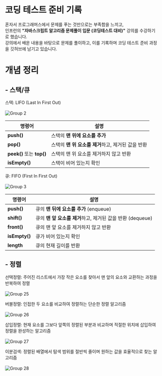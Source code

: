 # 코딩 테스트 준비 기록

혼자서 프로그래머스에서 문제를 푸는 것만으로는 부족함을 느끼고,<br/> 
인프런의 **"자바스크립트 알고리즘 문제풀이 입문 (코딩테스트 대비)"** 강의를 수강하기로 했습니다.<br/>
강의에서 배운 내용을 바탕으로 문제를 풀이하고, 이를 기록하며 코딩 테스트 준비 과정을 깃허브에 남기고 있습니다.

# 개념 정리

## - 스택/큐
스택: LIFO (Last In First Out)<br/><br/>
![Group 2](https://github.com/user-attachments/assets/b08bbe33-b9fc-4bd7-b7a5-4c7dd4b307ce)
<br/>

| 명령어          | 설명                                                     |
|-----------------|----------------------------------------------------------|
| **push()**     | 스택의 **맨 위에 요소를 추가** |
| **pop()**       | 스택의 **맨 위 요소를 제거**하고, 제거된 값을 반환 |
| **peek()** 또는 **top()** | 스택의 맨 위 요소를 제거하지 않고 반환 |
| **isEmpty()**   | 스택이 비어 있는지 확인 |

큐: FIFO (First In First Out)<br/><br/>
![Group 3](https://github.com/user-attachments/assets/4da090a1-d9e5-4e8c-9747-af319adb6fb4)
<br/>

| **명령어**      | **설명**                                                    |
|-----------------|-------------------------------------------------------------|
| **push()**     | 큐의 **맨 뒤에 요소를 추가** (enqueue)                   |
| **shift()**     | 큐의 **맨 앞 요소를 제거**하고, 제거된 값을 반환 (dequeue)    |
| **front()**     | 큐의 맨 앞 요소를 제거하지 않고 반환                |
| **isEmpty()**   | 큐가 비어 있는지 확인                               |
| **length**      | 큐의 현재 길이를 반환                                |

## - 정렬
선택정렬: 주어진 리스트에서 가장 작은 요소를 찾아서 맨 앞의 요소와 교환하는 과정을 반복하여 정렬 <br/><br/>
![Group 25](https://github.com/user-attachments/assets/86b0fe3e-5b0f-416b-8d25-a182d0587321)

버블정렬: 인접한 두 요소를 비교하여 정렬하는 단순한 정렬 알고리즘 <br/><br/>
![Group 26](https://github.com/user-attachments/assets/7c4e0f8f-a23e-4909-90b6-8571224d1e63)

삽입정렬: 현재 요소를 그보다 앞쪽의 정렬된 부분과 비교하며 적절한 위치에 삽입하여 정렬을 완성하는 알고리즘 <br/><br/>
![Group 27](https://github.com/user-attachments/assets/2ab12c81-946b-49c8-849f-cd7c7f824b1e)

이분검색: 정렬된 배열에서 탐색 범위를 절반씩 줄이며 원하는 값을 효율적으로 찾는 알고리즘 <br/><br/>
![Group 28](https://github.com/user-attachments/assets/194b2ae4-76d1-4e13-b85c-8e37be008d8a)
